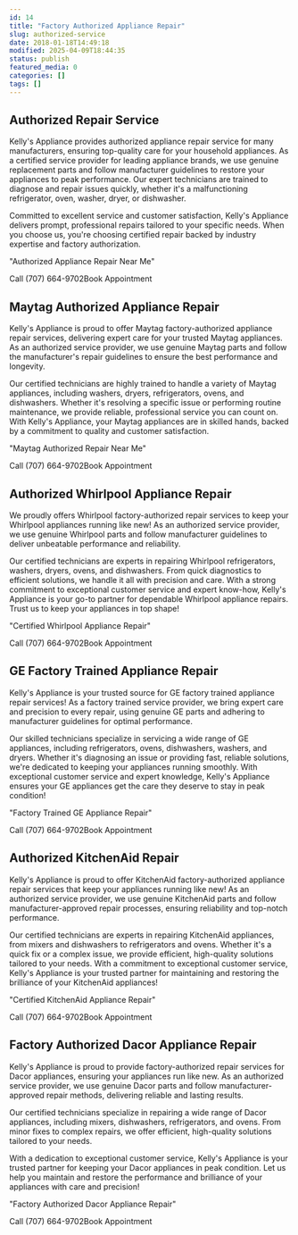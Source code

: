 ```yaml
---
id: 14
title: "Factory Authorized Appliance Repair"
slug: authorized-service
date: 2018-01-18T14:49:18
modified: 2025-04-09T18:44:35
status: publish
featured_media: 0
categories: []
tags: []
---
```


## Authorized Repair Service


Kelly's Appliance provides authorized appliance repair service for many manufacturers, ensuring top-quality care for your household appliances. As a certified service provider for leading appliance brands, we use genuine replacement parts and follow manufacturer guidelines to restore your appliances to peak performance. Our expert technicians are trained to diagnose and repair issues quickly, whether it's a malfunctioning refrigerator, oven, washer, dryer, or dishwasher.


Committed to excellent service and customer satisfaction, Kelly's Appliance delivers prompt, professional repairs tailored to your specific needs. When you choose us, you're choosing certified repair backed by industry expertise and factory authorization.


"Authorized Appliance Repair Near Me"


Call (707) 664-9702Book Appointment
## Maytag Authorized Appliance Repair

Kelly's Appliance is proud to offer Maytag factory-authorized appliance repair services, delivering expert care for your trusted Maytag appliances. As an authorized service provider, we use genuine Maytag parts and follow the manufacturer's repair guidelines to ensure the best performance and longevity.


Our certified technicians are highly trained to handle a variety of Maytag appliances, including washers, dryers, refrigerators, ovens, and dishwashers. Whether it's resolving a specific issue or performing routine maintenance, we provide reliable, professional service you can count on. With Kelly's Appliance, your Maytag appliances are in skilled hands, backed by a commitment to quality and customer satisfaction.


"Maytag Authorized Repair Near Me"


Call (707) 664-9702Book Appointment
## Authorized Whirlpool Appliance Repair

We proudly offers Whirlpool factory-authorized repair services to keep your Whirlpool appliances running like new! As an authorized service provider, we use genuine Whirlpool parts and follow manufacturer guidelines to deliver unbeatable performance and reliability.


Our certified technicians are experts in repairing Whirlpool refrigerators, washers, dryers, ovens, and dishwashers. From quick diagnostics to efficient solutions, we handle it all with precision and care. With a strong commitment to exceptional customer service and expert know-how, Kelly's Appliance is your go-to partner for dependable Whirlpool appliance repairs. Trust us to keep your appliances in top shape!


"Certified Whirlpool Appliance Repair"


Call (707) 664-9702Book Appointment
## GE Factory Trained Appliance Repair

Kelly's Appliance is your trusted source for GE factory trained appliance repair services! As a factory trained service provider, we bring expert care and precision to every repair, using genuine GE parts and adhering to manufacturer guidelines for optimal performance.


Our skilled technicians specialize in servicing a wide range of GE appliances, including refrigerators, ovens, dishwashers, washers, and dryers. Whether it's diagnosing an issue or providing fast, reliable solutions, we're dedicated to keeping your appliances running smoothly. With exceptional customer service and expert knowledge, Kelly's Appliance ensures your GE appliances get the care they deserve to stay in peak condition!


"Factory Trained GE Appliance Repair"


Call (707) 664-9702Book Appointment
## Authorized KitchenAid Repair

Kelly's Appliance is proud to offer KitchenAid factory-authorized appliance repair services that keep your appliances running like new! As an authorized service provider, we use genuine KitchenAid parts and follow manufacturer-approved repair processes, ensuring reliability and top-notch performance.


Our certified technicians are experts in repairing KitchenAid appliances, from mixers and dishwashers to refrigerators and ovens. Whether it's a quick fix or a complex issue, we provide efficient, high-quality solutions tailored to your needs. With a commitment to exceptional customer service, Kelly's Appliance is your trusted partner for maintaining and restoring the brilliance of your KitchenAid appliances!


"Certified KitchenAid Appliance Repair"


Call (707) 664-9702Book Appointment
## Factory Authorized Dacor Appliance Repair

Kelly's Appliance is proud to provide factory-authorized repair services for Dacor appliances, ensuring your appliances run like new. As an authorized service provider, we use genuine Dacor parts and follow manufacturer-approved repair methods, delivering reliable and lasting results.


Our certified technicians specialize in repairing a wide range of Dacor appliances, including mixers, dishwashers, refrigerators, and ovens. From minor fixes to complex repairs, we offer efficient, high-quality solutions tailored to your needs.


With a dedication to exceptional customer service, Kelly's Appliance is your trusted partner for keeping your Dacor appliances in peak condition. Let us help you maintain and restore the performance and brilliance of your appliances with care and precision!


"Factory Authorized Dacor Appliance Repair"


Call (707) 664-9702Book Appointment